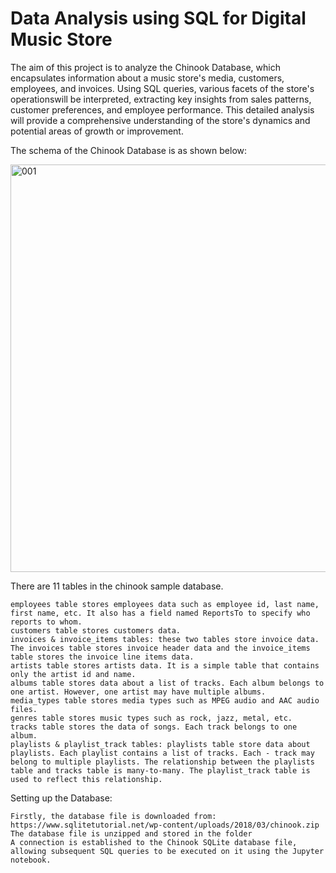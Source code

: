 # Data Analysis using SQL for Digital Music Store

The aim of this project is to analyze the Chinook Database, which encapsulates information about a music store's media, customers, employees, and invoices.
Using SQL queries, various facets of the store's operationswill be interpreted, extracting key insights from sales patterns, customer preferences, and employee performance.
This detailed analysis will provide a comprehensive understanding of the store's dynamics and potential areas of growth or improvement.

The schema of the Chinook Database is as shown below:


<img width="652" alt="001" src="https://github.com/27saniya/Digital-Music-Store---Data-Analysis-using-SQL/assets/101293878/f12663ae-ed03-4a7c-996f-6a8c12ad9f4a">

There are 11 tables in the chinook sample database.

    employees table stores employees data such as employee id, last name, first name, etc. It also has a field named ReportsTo to specify who reports to whom.
    customers table stores customers data.
    invoices & invoice_items tables: these two tables store invoice data. The invoices table stores invoice header data and the invoice_items table stores the invoice line items data.
    artists table stores artists data. It is a simple table that contains only the artist id and name.
    albums table stores data about a list of tracks. Each album belongs to one artist. However, one artist may have multiple albums.
    media_types table stores media types such as MPEG audio and AAC audio files.
    genres table stores music types such as rock, jazz, metal, etc.
    tracks table stores the data of songs. Each track belongs to one album.
    playlists & playlist_track tables: playlists table store data about playlists. Each playlist contains a list of tracks. Each - track may belong to multiple playlists. The relationship between the playlists table and tracks table is many-to-many. The playlist_track table is used to reflect this relationship.


Setting up the Database:

    Firstly, the database file is downloaded from: https://www.sqlitetutorial.net/wp-content/uploads/2018/03/chinook.zip
    The database file is unzipped and stored in the folder
    A connection is established to the Chinook SQLite database file, allowing subsequent SQL queries to be executed on it using the Jupyter notebook.

